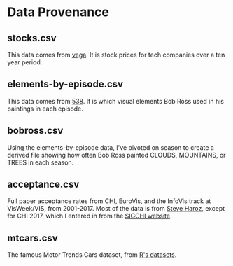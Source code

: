 # Data Provenance
## stocks.csv
This data comes from [vega](https://github.com/vega/vega/tree/master/docs/data). It is stock prices for tech companies over a ten year period.

## elements-by-episode.csv
This data comes from [538](https://github.com/fivethirtyeight/data/tree/master/bob-ross). It is which visual elements Bob Ross used in his paintings in each episode.

## bobross.csv
Using the elements-by-episode data, I've pivoted on season to create a derived file showing how often Bob Ross painted CLOUDS, MOUNTAINS, or TREES in each season. 

## acceptance.csv
Full paper acceptance rates from CHI, EuroVis, and the InfoVis track at VisWeek/VIS, from 2001-2017. Most of the data is from [Steve Haroz](https://github.com/steveharoz/Vis-Acceptance-Rates/blob/master/acceptance%20rates.csv), except for CHI 2017, which I entered in from the [SIGCHI website](https://sigchi.org/conferences/conference-history/chi/). 

## mtcars.csv
The famous Motor Trends Cars dataset, from [R's datasets](https://stat.ethz.ch/R-manual/R-devel/library/datasets/html/mtcars.html).

